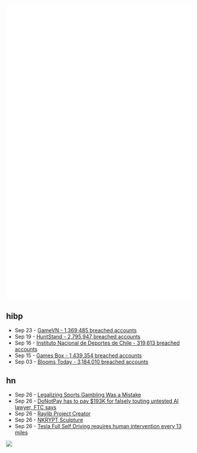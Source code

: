 ![Metrics](https://raw.githubusercontent.com/phixion/phixion/master/metrics.svg)

## hibp

<!--
for https://github.com/phixion/phixion/blob/main/.github/workflows/feeds.yml
-->
<!--START_SECTION:haveibeenpwnd-->
- Sep 23 - [GameVN - 1,369,485 breached accounts](https://haveibeenpwned.com/PwnedWebsites#GameVN)
- Sep 19 - [HuntStand - 2,795,947 breached accounts](https://haveibeenpwned.com/PwnedWebsites#HuntStand)
- Sep 16 - [Instituto Nacional de Deportes de Chile - 319,613 breached accounts](https://haveibeenpwned.com/PwnedWebsites#InstitutoNacionalDeDeportesDeChile)
- Sep 15 - [Games Box - 1,439,354 breached accounts](https://haveibeenpwned.com/PwnedWebsites#GamesBox)
- Sep 03 - [Blooms Today - 3,184,010 breached accounts](https://haveibeenpwned.com/PwnedWebsites#BloomsToday)
<!--END_SECTION:haveibeenpwnd-->

## hn

<!--
for https://github.com/phixion/phixion/blob/main/.github/workflows/feeds.yml
-->
<!--START_SECTION:hn-->
- Sep 26 - [Legalizing Sports Gambling Was a Mistake](https://www.theatlantic.com/ideas/archive/2024/09/legal-sports-gambling-was-mistake/679925/)
- Sep 26 - [DoNotPay has to pay $193K for falsely touting untested AI lawyer, FTC says](https://arstechnica.com/tech-policy/2024/09/startup-behind-worlds-first-robot-lawyer-to-pay-193k-for-false-ads-ftc-says/)
- Sep 26 - [Raylib Project Creator](https://github.com/raysan5/raylib_project_creator)
- Sep 26 - [NKRYPT Sculpture](https://www.meme.net.au/nkrypt/)
- Sep 26 - [Tesla Full Self Driving requires human intervention every 13 miles](https://arstechnica.com/cars/2024/09/tesla-full-self-driving-requires-human-intervention-every-13-miles/)
<!--END_SECTION:hn-->

<!--
for https://yhype.me
-->
![](https://hit.yhype.me/github/profile?user_id=13013670)
